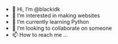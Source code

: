 - 👋 Hi, I’m @blackidk
- 👀 I’m interested in making websites
- 🌱 I’m currently learning Python
- 💞️ I’m looking to collaborate on someone
- 📫 How to reach me ...

<!---
blackidk/blackidk is a ✨ special ✨ repository because its `README.md` (this file) appears on your GitHub profile.
You can click the Preview link to take a look at your changes.
--->
